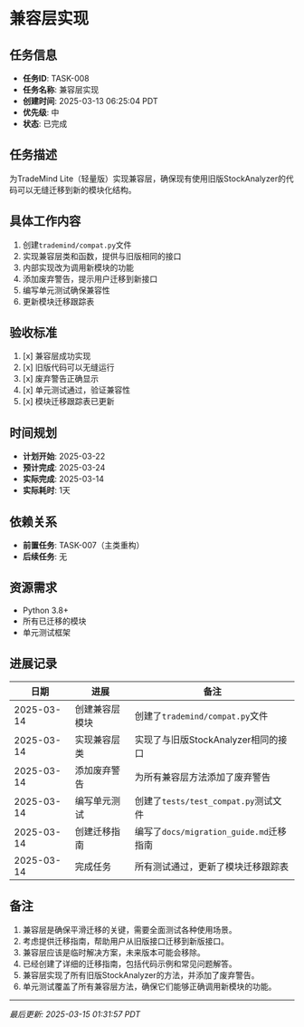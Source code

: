 # 兼容层实现

## 任务信息

- **任务ID**: TASK-008
- **任务名称**: 兼容层实现
- **创建时间**: 2025-03-13 06:25:04 PDT
- **优先级**: 中
- **状态**: 已完成

## 任务描述

为TradeMind Lite（轻量版）实现兼容层，确保现有使用旧版StockAnalyzer的代码可以无缝迁移到新的模块化结构。

## 具体工作内容

1. 创建`trademind/compat.py`文件
2. 实现兼容层类和函数，提供与旧版相同的接口
3. 内部实现改为调用新模块的功能
4. 添加废弃警告，提示用户迁移到新接口
5. 编写单元测试确保兼容性
6. 更新模块迁移跟踪表

## 验收标准

1. [x] 兼容层成功实现
2. [x] 旧版代码可以无缝运行
3. [x] 废弃警告正确显示
4. [x] 单元测试通过，验证兼容性
5. [x] 模块迁移跟踪表已更新

## 时间规划

- **计划开始**: 2025-03-22
- **预计完成**: 2025-03-24
- **实际完成**: 2025-03-14
- **实际耗时**: 1天

## 依赖关系

- **前置任务**: TASK-007（主类重构）
- **后续任务**: 无

## 资源需求

- Python 3.8+
- 所有已迁移的模块
- 单元测试框架

## 进展记录

| 日期 | 进展 | 备注 |
|------|------|------|
| 2025-03-14 | 创建兼容层模块 | 创建了`trademind/compat.py`文件 |
| 2025-03-14 | 实现兼容层类 | 实现了与旧版StockAnalyzer相同的接口 |
| 2025-03-14 | 添加废弃警告 | 为所有兼容层方法添加了废弃警告 |
| 2025-03-14 | 编写单元测试 | 创建了`tests/test_compat.py`测试文件 |
| 2025-03-14 | 创建迁移指南 | 编写了`docs/migration_guide.md`迁移指南 |
| 2025-03-14 | 完成任务 | 所有测试通过，更新了模块迁移跟踪表 |

## 备注

1. 兼容层是确保平滑迁移的关键，需要全面测试各种使用场景。
2. 考虑提供迁移指南，帮助用户从旧版接口迁移到新版接口。
3. 兼容层应该是临时解决方案，未来版本可能会移除。
4. 已经创建了详细的迁移指南，包括代码示例和常见问题解答。
5. 兼容层实现了所有旧版StockAnalyzer的方法，并添加了废弃警告。
6. 单元测试覆盖了所有兼容层方法，确保它们能够正确调用新模块的功能。

---
*最后更新: 2025-03-15 01:31:57 PDT*

<!--
[CODE NOW] - 当任务分析过久时立即开始执行
[FOCUS] - 当任务范围扩大时及时聚焦
[RESET] - 当遇到阻塞时重新规划方案
[DECISION] - 当决策延迟时果断确定
--> 